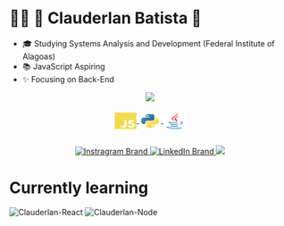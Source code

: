 
# ✊🏾 💫 Clauderlan Batista 💫
* 🎓 Studying Systems Analysis and Development (Federal Institute of Alagoas)
* 📚 JavaScript Aspiring
* ✨ Focusing on Back-End

<div align="center">
  <a href="https://github.com/Clauderlan">
  <img height="180em" src="https://github-readme-stats.vercel.app/api/top-langs/?username=Clauderlan&layout=compact&langs_count=7&theme=blue-green"/>
</div>
  
<div style="display: inline_block" align = 'center'><br>
  <img align="center" alt="Clauderlan-Js" height="30" width="40" src="https://raw.githubusercontent.com/devicons/devicon/master/icons/javascript/javascript-plain.svg">
  <img align="center" alt="Clauderlan-Python" height="30" width="40" src="https://raw.githubusercontent.com/devicons/devicon/master/icons/python/python-original.svg">
  <img align="center" alt="Clauderlan-Python" height="30" width="40" src="https://raw.githubusercontent.com/devicons/devicon/master/icons/java/java-original.svg">
</div>

  ##
<div align = 'center'>
  <a href = "https://www.instagram.com/cbatista.07/" target = "_blank">
   <img src = 'https://img.shields.io/badge/Instagram-E4405F?style=for-the-badge&logo=instagram&logoColor=white' alt='Instragram Brand'>
  </a>

  <a href="https://www.linkedin.com/in/clauderlan-batista-alves-5a62921aa/" target="_blank">
    <img src="https://img.shields.io/badge/LinkedIn-0077B5?style=for-the-badge&logo=linkedin&logoColor=white" alt="LinkedIn Brand">
  </a>
  <a href = "mailto:clauderlanbatista@hotmail.com">
    <img src="https://img.shields.io/badge/-Gmail-%23333?style=for-the-badge&logo=gmail&logoColor=white" target="_blank">
  </a>
</div>

# Currently learning
<div style ="display: inline-block">
  <img alt="Clauderlan-React" height="30" width="40" src="https://cdn.jsdelivr.net/gh/devicons/devicon/icons/react/react-original.svg">
  <img alt="Clauderlan-Node"height="30" width="40" src="https://cdn.jsdelivr.net/gh/devicons/devicon/icons/nodejs/nodejs-plain-wordmark.svg" />
</div>
